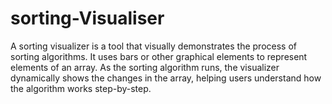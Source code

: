 # sorting-Visualiser
A sorting visualizer is a tool that visually demonstrates the process of sorting algorithms. It uses bars or other graphical elements to represent elements of an array. As the sorting algorithm runs, the visualizer dynamically shows the changes in the array, helping users understand how the algorithm works step-by-step. 
